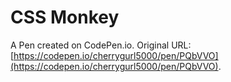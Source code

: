 # CSS Monkey

A Pen created on CodePen.io. Original URL: [https://codepen.io/cherrygurl5000/pen/PQbVVO](https://codepen.io/cherrygurl5000/pen/PQbVVO).


